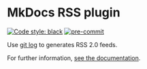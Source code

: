# MkDocs RSS plugin

[![Code style: black](https://img.shields.io/badge/code%20style-black-000000.svg)](https://github.com/psf/black)
[![pre-commit](https://img.shields.io/badge/pre--commit-enabled-brightgreen?logo=pre-commit&logoColor=white)](https://github.com/pre-commit/pre-commit)

Use [git log](https://git-scm.com/docs/git-log) to generates RSS 2.0 feeds.

For further information, [see the documentation](https://guts.github.io/mkdocs-rss-plugin/).
